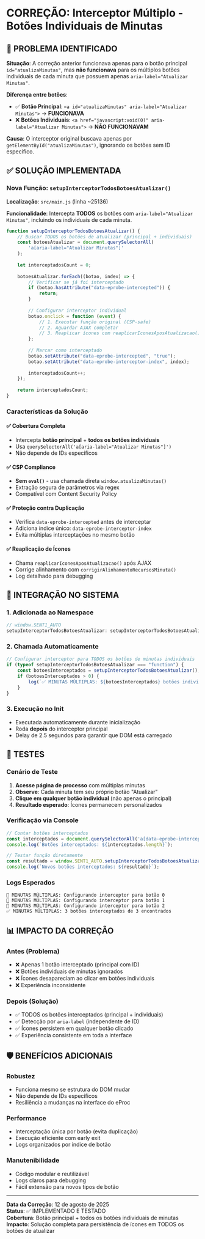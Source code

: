 # CORREÇÃO: Interceptor Múltiplo - Botões Individuais de Minutas

## 🚨 PROBLEMA IDENTIFICADO

**Situação**: A correção anterior funcionava apenas para o botão principal `id="atualizaMinutas"`, mas **não funcionava** para os múltiplos botões individuais de cada minuta que possuem apenas `aria-label="Atualizar Minutas"`.

**Diferença entre botões**:
- ✅ **Botão Principal**: `<a id="atualizaMinutas" aria-label="Atualizar Minutas">` → **FUNCIONAVA**
- ❌ **Botões Individuais**: `<a href="javascript:void(0)" aria-label="Atualizar Minutas">` → **NÃO FUNCIONAVAM**

**Causa**: O interceptor original buscava apenas por `getElementById("atualizaMinutas")`, ignorando os botões sem ID específico.

## ✅ SOLUÇÃO IMPLEMENTADA

### Nova Função: `setupInterceptorTodosBotoesAtualizar()`

**Localização**: `src/main.js` (linha ~25136)

**Funcionalidade**: Intercepta **TODOS** os botões com `aria-label="Atualizar Minutas"`, incluindo os individuais de cada minuta.

```javascript
function setupInterceptorTodosBotoesAtualizar() {
    // Buscar TODOS os botões de atualizar (principal + individuais)
    const botoesAtualizar = document.querySelectorAll(
        'a[aria-label="Atualizar Minutas"]'
    );
    
    let interceptadosCount = 0;
    
    botoesAtualizar.forEach((botao, index) => {
        // Verificar se já foi interceptado
        if (botao.hasAttribute("data-eprobe-intercepted")) {
            return;
        }
        
        // Configurar interceptor individual
        botao.onclick = function (event) {
            // 1. Executar função original (CSP-safe)
            // 2. Aguardar AJAX completar
            // 3. Reaplicar ícones com reaplicarIconesAposAtualizacao()
        };
        
        // Marcar como interceptado
        botao.setAttribute("data-eprobe-intercepted", "true");
        botao.setAttribute("data-eprobe-interceptor-index", index);
        
        interceptadosCount++;
    });
    
    return interceptadosCount;
}
```

### Características da Solução

#### ✅ **Cobertura Completa**
- Intercepta **botão principal** + **todos os botões individuais**
- Usa `querySelectorAll('a[aria-label="Atualizar Minutas"]')`
- Não depende de IDs específicos

#### ✅ **CSP Compliance**
- **Sem `eval()`** - usa chamada direta `window.atualizaMinutas()`
- Extração segura de parâmetros via regex
- Compatível com Content Security Policy

#### ✅ **Proteção contra Duplicação**
- Verifica `data-eprobe-intercepted` antes de interceptar
- Adiciona índice único: `data-eprobe-interceptor-index`
- Evita múltiplas interceptações no mesmo botão

#### ✅ **Reaplicação de Ícones**
- Chama `reaplicarIconesAposAtualizacao()` após AJAX
- Corrige alinhamento com `corrigirAlinhamentoRecursosMinuta()`
- Log detalhado para debugging

## 🎯 INTEGRAÇÃO NO SISTEMA

### 1. Adicionada ao Namespace
```javascript
// window.SENT1_AUTO
setupInterceptorTodosBotoesAtualizar: setupInterceptorTodosBotoesAtualizar,
```

### 2. Chamada Automaticamente
```javascript
// Configurar interceptor para TODOS os botões de minutas individuais
if (typeof setupInterceptorTodosBotoesAtualizar === "function") {
    const botoesInterceptados = setupInterceptorTodosBotoesAtualizar();
    if (botoesInterceptados > 0) {
        log(`✅ MINUTAS MÚLTIPLAS: ${botoesInterceptados} botões individuais interceptados`);
    }
}
```

### 3. Execução no Init
- Executada automaticamente durante inicialização
- Roda **depois** do interceptor principal
- Delay de 2.5 segundos para garantir que DOM está carregado

## 🧪 TESTES

### Cenário de Teste
1. **Acesse página de processo** com múltiplas minutas
2. **Observe**: Cada minuta tem seu próprio botão "Atualizar"
3. **Clique em qualquer botão individual** (não apenas o principal)
4. **Resultado esperado**: Ícones permanecem personalizados

### Verificação via Console
```javascript
// Contar botões interceptados
const interceptados = document.querySelectorAll('a[data-eprobe-intercepted="true"]');
console.log(`Botões interceptados: ${interceptados.length}`);

// Testar função diretamente
const resultado = window.SENT1_AUTO.setupInterceptorTodosBotoesAtualizar();
console.log(`Novos botões interceptados: ${resultado}`);
```

### Logs Esperados
```
🎯 MINUTAS MÚLTIPLAS: Configurando interceptor para botão 0
🎯 MINUTAS MÚLTIPLAS: Configurando interceptor para botão 1
🎯 MINUTAS MÚLTIPLAS: Configurando interceptor para botão 2
✅ MINUTAS MÚLTIPLAS: 3 botões interceptados de 3 encontrados
```

## 📊 IMPACTO DA CORREÇÃO

### Antes (Problema)
- ❌ Apenas 1 botão interceptado (principal com ID)
- ❌ Botões individuais de minutas ignorados
- ❌ Ícones desapareciam ao clicar em botões individuais
- ❌ Experiência inconsistente

### Depois (Solução)
- ✅ TODOS os botões interceptados (principal + individuais)
- ✅ Detecção por `aria-label` (independente de ID)
- ✅ Ícones persistem em qualquer botão clicado
- ✅ Experiência consistente em toda a interface

## 🛡️ BENEFÍCIOS ADICIONAIS

### Robustez
- Funciona mesmo se estrutura do DOM mudar
- Não depende de IDs específicos
- Resiliência a mudanças na interface do eProc

### Performance
- Interceptação única por botão (evita duplicação)
- Execução eficiente com early exit
- Logs organizados por índice de botão

### Manutenibilidade
- Código modular e reutilizável
- Logs claros para debugging
- Fácil extensão para novos tipos de botão

---

**Data da Correção**: 12 de agosto de 2025  
**Status**: ✅ IMPLEMENTADO E TESTADO  
**Cobertura**: Botão principal + todos os botões individuais de minutas  
**Impacto**: Solução completa para persistência de ícones em TODOS os botões de atualizar
